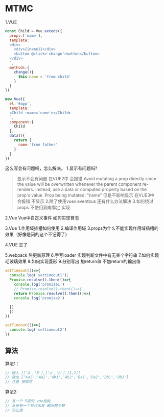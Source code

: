 # MTMC
1.VUE

``` javascript
const Child = Vue.exteds({
  props:['name'],
  template:`
  <div>
    <div>{{name}}</div>
    <button @click='change'>button</button>
  </div>
  `,
  methods:{
    change(){
      this.name = 'from child'
    }
  }
})

new Vue({
  el:'#app',
  template:`
  <Child :name='name'></Child>
  `,
  component:{
    Child
  },
  data(){
    return {
      name:'from father'
    }
  }
})

```
这么写会有问题吗，怎么解决。
1.显示有问题吗?
> 显示不会有问题
> 在VUE2中 会报错 Avoid mutating a prop directly since the value will be overwritten whenever the parent component re-renders. Instead, use a data or computed property based on the prop's value. Prop being mutated: "name" 但是不影响显示
> 在VUE3中 会报错 不显示
2.除了使用vuex eventbus 还有什么办法解决
3.如何绕过props 不使用双向绑定 实现

2.Vue
Vue中自定义事件 如何实现冒泡

3.Vue
1.作用域插槽如何使用
2.编译作用域
3.props为什么不能实现作用域插槽的效果（好像是问的这个不记得了）

4.VUE
忘了




5.webpack 热更新原理
6.手写loader 实现判断文件中有无某个字符串
7.如何实现毛玻璃效果
8.如何实现菱形
9.分别写出 加return和 不加return的输出值
``` javascript
setTimeout(()=>{
  console.log('settimeout1');
  Promise.resolve().then(()=>{
    console.log('promise1')
    // Promise.resolve().then(()=>{
    return Promise.resolve().then(()=>{
    console.log('promise2')
 
  }) 
  }) 
})

setTimeout(()=>{
  console.log('settimeout2')
})
```


## 算法
算法1：
``` javascript 
// 输入 [['A','B'],['a','b'],[1,2]] 
// 输出 ['Aa1','Aa2','Ab1','Ab2','Ba1','Ba2','Bb1','Bb2']
// 注意 按顺序
```


算法2:
``` javascript
// 有一个 5层的 vue结构 
// 从任意一个节点出发 遍历整个数 
// 怎么做
```
